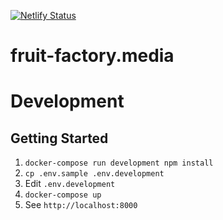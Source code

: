 [![Netlify Status](https://api.netlify.com/api/v1/badges/42a058ab-6ac2-4158-a188-84f0bf49a4e5/deploy-status)](https://app.netlify.com/sites/fruit-factory-media-production/deploys)

# fruit-factory.media

# Development

## Getting Started

1. `docker-compose run development npm install`
1. `cp .env.sample .env.development`
1. Edit `.env.development`
1. `docker-compose up`
1. See `http://localhost:8000`
